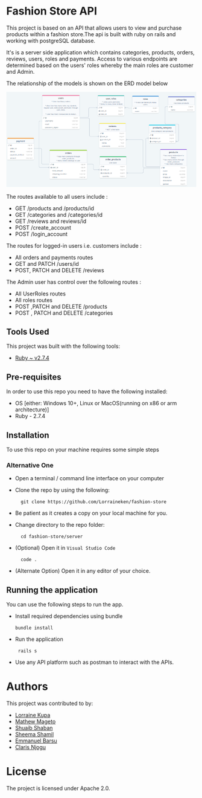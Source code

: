 # Fashion Store API

This project is based on an API that allows users to view and purchase products within a fashion store.The api is built with ruby on rails and working with postgreSQL database.

It's is a server side application which contains categories, products, orders, reviews, users, roles and payments. Access to various endpoints are determined based on the users' roles whereby the main roles are customer and Admin.


The relationship of the models is shown on the ERD model below 

  ![ERD](./screens/Fashion_store_ERD.png?raw=true "ERD")


The routes available to all users include :

- GET /products and /products/id
- GET /categories and /categories/id
- GET /reviews and reviews/id
- POST /create_account
- POST /login_account

The routes for logged-in users i.e. customers include :

- All orders and payments routes
- GET and PATCH /users/id
- POST, PATCH and DELETE /reviews

The Admin user has control over the following routes : 

- All UserRoles routes
- All roles routes 
- POST ,PATCH and DELETE /products
- POST , PATCH and DELETE /categories



## Tools Used
This project was built with the following tools:

- [Ruby ~ v2.7.4](https://www.ruby-lang.org/en/)


## Pre-requisites
In order to use this repo you need to have the following installed:

- OS [either: Windows 10+, Linux or MacOS(running on x86 or arm architecture)]
- Ruby - 2.7.4

## Installation

To use this repo on your machine requires some simple steps

### Alternative One

- Open a terminal / command line interface on your computer
- Clone the repo by using the following:

        git clone https://github.com/Lorraineken/fashion-store

- Be patient as it creates a copy on your local machine for you.
- Change directory to the repo folder:

        cd fashion-store/server

- (Optional) Open it in ``Visual Studio Code``

        code .

- (Alternate Option) Open it in any editor of your choice.



## Running the application

 You can use the following steps to run the app.

- Install required dependencies using bundle

      bundle install

- Run the application 

       rails s 

- Use any API platform such as postman to interact with the APIs.


# Authors
This project was contributed to by:
- [Lorraine Kupa](https://github.com/Lorraineken)
- [Mathew Mageto](https://github.com/Skanner33)
- [Shuaib Shaban](https://github.com/ShuaibShaban)
- [Sheema Shamil](https://github.com/sheema-shamil)
- [Emmanuel Barsu](https://github.com/Barsu5489)
- [Claris Njogu](https://github.com/Cla-d)

# License
The project is licensed under Apache 2.0.
